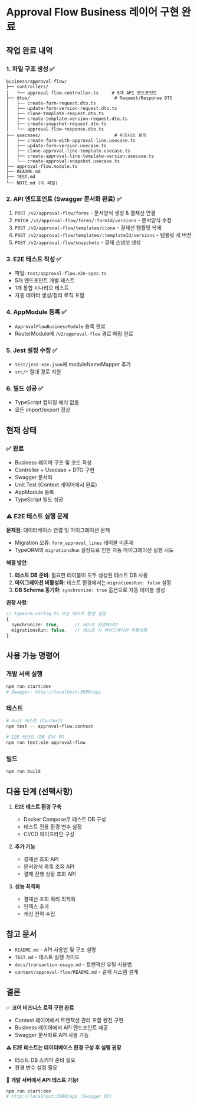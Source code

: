 # Approval Flow Business 레이어 구현 완료

## 작업 완료 내역

### 1. 파일 구조 생성 ✅

```
business/approval-flow/
├── controllers/
│   └── approval-flow.controller.ts     # 5개 API 엔드포인트
├── dtos/                                # Request/Response DTO
│   ├── create-form-request.dto.ts
│   ├── update-form-version-request.dto.ts
│   ├── clone-template-request.dto.ts
│   ├── create-template-version-request.dto.ts
│   ├── create-snapshot-request.dto.ts
│   └── approval-flow-response.dto.ts
├── usecases/                            # 비즈니스 로직
│   ├── create-form-with-approval-line.usecase.ts
│   ├── update-form-version.usecase.ts
│   ├── clone-approval-line-template.usecase.ts
│   ├── create-approval-line-template-version.usecase.ts
│   └── create-approval-snapshot.usecase.ts
├── approval-flow.module.ts
├── README.md
├── TEST.md
└── NOTE.md (이 파일)
```

### 2. API 엔드포인트 (Swagger 문서화 완료) ✅

1. `POST /v2/approval-flow/forms` - 문서양식 생성 & 결재선 연결
2. `PATCH /v2/approval-flow/forms/:formId/versions` - 문서양식 수정
3. `POST /v2/approval-flow/templates/clone` - 결재선 템플릿 복제
4. `POST /v2/approval-flow/templates/:templateId/versions` - 템플릿 새 버전
5. `POST /v2/approval-flow/snapshots` - 결재 스냅샷 생성

### 3. E2E 테스트 작성 ✅

- 파일: `test/approval-flow.e2e-spec.ts`
- 5개 엔드포인트 개별 테스트
- 1개 통합 시나리오 테스트
- 자동 데이터 생성/정리 로직 포함

### 4. AppModule 등록 ✅

- `ApprovalFlowBusinessModule` 등록 완료
- RouterModule에 `/v2/approval-flow` 경로 매핑 완료

### 5. Jest 설정 수정 ✅

- `test/jest-e2e.json`에 moduleNameMapper 추가
- `src/*` 절대 경로 지원

### 6. 빌드 성공 ✅

- TypeScript 컴파일 에러 없음
- 모든 import/export 정상

## 현재 상태

### ✅ 완료

- Business 레이어 구조 및 코드 작성
- Controller + Usecase + DTO 구현
- Swagger 문서화
- Unit Test (Context 레이어에서 완료)
- AppModule 등록
- TypeScript 빌드 성공

### ⚠️ E2E 테스트 실행 문제

**문제점**: 데이터베이스 연결 및 마이그레이션 문제

- Migration 오류: `form_approval_lines` 테이블 미존재
- TypeORM의 `migrationsRun` 설정으로 인한 자동 마이그레이션 실행 시도

**해결 방안**:

1. **테스트 DB 준비**: 필요한 테이블이 모두 생성된 테스트 DB 사용
2. **마이그레이션 비활성화**: 테스트 환경에서는 `migrationsRun: false` 설정
3. **DB Schema 동기화**: `synchronize: true` 옵션으로 자동 테이블 생성

**권장 사항**:

```typescript
// typeorm.config.ts 또는 테스트 환경 설정
{
  synchronize: true,      // 테스트 환경에서만
  migrationsRun: false,   // 테스트 시 마이그레이션 비활성화
}
```

## 사용 가능 명령어

### 개발 서버 실행

```bash
npm run start:dev
# Swagger: http://localhost:3000/api
```

### 테스트

```bash
# Unit 테스트 (Context)
npm test -- approval-flow.context

# E2E 테스트 (DB 준비 후)
npm run test:e2e approval-flow
```

### 빌드

```bash
npm run build
```

## 다음 단계 (선택사항)

1. **E2E 테스트 환경 구축**

    - Docker Compose로 테스트 DB 구성
    - 테스트 전용 환경 변수 설정
    - CI/CD 파이프라인 구성

2. **추가 기능**

    - 결재선 조회 API
    - 문서양식 목록 조회 API
    - 결재 진행 상황 조회 API

3. **성능 최적화**
    - 결재선 조회 쿼리 최적화
    - 인덱스 추가
    - 캐싱 전략 수립

## 참고 문서

- `README.md` - API 사용법 및 구조 설명
- `TEST.md` - 테스트 실행 가이드
- `docs/transaction-usage.md` - 트랜잭션 유틸 사용법
- `context/approval-flow/README.md` - 결재 시스템 설계

## 결론

✅ **코어 비즈니스 로직 구현 완료**

- Context 레이어에서 트랜잭션 관리 포함 완전 구현
- Business 레이어에서 API 엔드포인트 제공
- Swagger 문서화로 API 사용 가능

⚠️ **E2E 테스트는 데이터베이스 환경 구성 후 실행 권장**

- 테스트 DB 스키마 준비 필요
- 환경 변수 설정 필요

🎉 **개발 서버에서 API 테스트 가능!**

```bash
npm run start:dev
# http://localhost:3000/api (Swagger UI)
```
